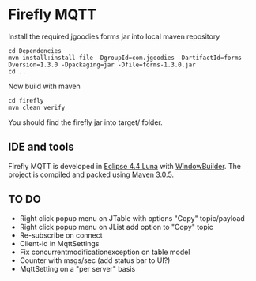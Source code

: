 # Firefly MQTT

Install the required jgoodies forms jar into local maven repository

    cd Dependencies
    mvn install:install-file -DgroupId=com.jgoodies -DartifactId=forms -Dversion=1.3.0 -Dpackaging=jar -Dfile=forms-1.3.0.jar
    cd ..
 
Now build with maven

    cd firefly
    mvn clean verify
    
You should find the firefly jar into target/ folder.

## IDE and tools

Firefly MQTT is developed in [Eclipse 4.4 Luna](http://www.eclipse.org/downloads/packages/eclipse-ide-java-ee-developers/lunasr2) with [WindowBuilder](http://www.eclipse.org/windowbuilder/download.php).
The project is compiled and packed using [Maven 3.0.5](https://maven.apache.org/download.cgi).

## TO DO
* Right click popup menu on JTable with options "Copy" topic/payload
* Right click popup menu on JList add option to "Copy" topic
* Re-subscribe on connect
* Client-id in MqttSettings
* Fix concurrentmodificationexception on table model
* Counter with msgs/sec (add status bar to UI?)
* MqttSetting on a "per server" basis

